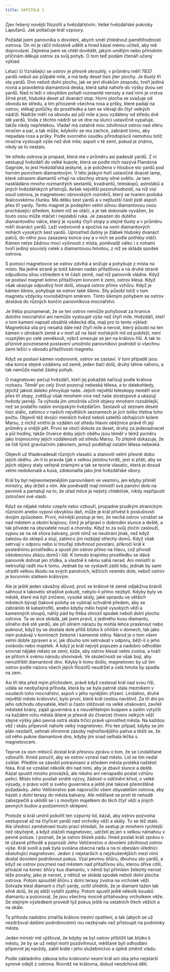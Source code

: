 ```yaml
---
title: KAPITOLA 3
---
```


Zjev řešený novější filozofií a hvězdářstvím. Velké hvězdářské pokroky Lapuťanů. Jak potlačuje král vzpoury.

Požádal jsem panovníka o dovolení, abych směl zhlédnout pamětihodnosti ostrova. On mi je ráčil milostivě udělit a hned kázal mému učiteli, aby mě doprovázel. Zejména jsem se chtěl dovědět, jakým umělým nebo přírodním příčinám děkuje ostrov za svůj pohyb. O tom teď podám čtenáři učený výklad.

Létací či Vznášející se ostrov je přesně okrouhlý, v průměru měří 7837 yardů neboli asi půlpáté míle, a má tedy deset tisíc jiter plochy. Je tlustý tři sta yardů. Dno neboli dolní plochu, jak se jeví divákům zespodu, tvoří jediná rovná a pravidelná diamantová deska, která sahá nahoře do výšky dvou set yardů. Nad ní leží v obvyklém pořadí rozmanité nerosty a nad nimi je vrstva žírné prsti, hluboká deset až dvanáct stop. Horní plocha se svažuje od obvodu ke středu, a tím přirozeně všechna rosa a pršky, které padají na ostrov, stékají potůčky do prostředka a tam se vlévají do čtyř velkých nádrží. Nádrže měří na obvodu asi půl míle a jsou vzdáleny od středu dvě stě yardů. Voda z těchto nádrží se ve dne na slunci ustavičně vypařuje, takže nikdy nepřetekou. Vladař má ostatně moc zdvihnout ostrov nad sféru mračen a par, a tak může, kdykoliv se mu zachce, zabránit tomu, aby nepadala rosa a pršky. Podle svorného úsudku přírodopisců nemohou totiž mračna vystoupit výše než dvě míle; aspoň v té zemi, pokud je známo, nikdy se to nestalo.

Ve středu ostrova je propast, která má v průměru asi padesát yardů. Z ní sestupují hvězdáři do velké kupole, která se podle nich nazývá Flandona Gagnole, to jest Hvězdářská jeskyně, a je položena v hloubce sto yardů pod horním povrchem diamantovým. V této jeskyni hoří ustavičně dvacet lamp, které odrazem diamantů vrhají na všechny strany silné světlo. Je tam naskládáno mnoho rozmanitých sextantů, kvadrantů, teleskopů, astrolábů a jiných hvězdářských přístrojů. Avšak největší pozoruhodností, na níž visí osud ostrova, je magnetovec obrovských rozměrů, který se tvarem podobá tkalcovskému člunku. Má délku šest yardů a v nejtlustší části jistě aspoň přes tři yardy. Tento magnet je podepřen velmi silnou diamantovou osou procházející středem, kolem níž se otáčí, a je tak dokonale vyvážen, že touto osou může otáčet i nejslabší ruka. Je zasazen do dutého diamantového válce, který je vysoký čtyři stopy a stejně tlustý a v průměru měří dvanáct yardů. Leží vodorovně a spočívá na osmi diamantových nohách vysokých šest yardů. Uprostřed dutiny je žlábek hluboký dvanáct palců, do něho jsou zasazeny konce osy a v nich se podle potřeby otáčí. Kámen nelze žádnou mocí vyšinouti z místa, poněvadž válec i s nohami tvoří jediný souvislý celek s diamantovou hmotou, z níž se skládá spodek ostrova.

S pomocí magnetovce se ostrov zdvíhá a snižuje a pohybuje z místa na místo. Na jedné straně je totiž kámen nadán přitažlivou a na druhé straně odpudivou silou vzhledem k té části země, nad níž panovník vládne. Když se postaví magnet kolmo přitažlivým koncem k zemi, ostrov klesá. Když však ukazuje odpudivý hrot dolů, stoupá ostrov přímo vzhůru. Když je kámen šikmo, pohybuje se ostrov také šikmo. Síly působí totiž v tom magnetu vždycky rovnoběžným směrem. Tímto šikmým pohybem se ostrov dostává do různých končin panovníkova mocnářství.

Je třeba poznamenat, že se ten ostrov nemůže pohybovat za hranice dolního mocnářství ani nemůže vystoupit výše než čtyři míle. Hvězdáři, kteří o tom kameni napsali obsáhlá vědecká díla, mají pro to tento výklad: Magnetická síla prý nesahá dále než čtyři míle a nerost, který působí na ten kámen v útrobách země a v moři až na šest mořských mil od pobřeží, není rozptýlen po celé zeměkouli, nýbrž omezuje se jen na královu říši. A tak to příznivé povznesené postavení umožnilo panovníkovi podrobit si všechnu zemi ležící v obvodu přitažlivosti magnetu.

Když se postaví kámen vodorovně, ostrov se zastaví. V tom případě jsou oba konce stejně vzdáleny od země, jeden tlačí dolů, druhý táhne nahoru, a tak nemůže nastat žádný pohyb.

O magnetovec pečují hvězdáři, kteří jej pokaždé nařizují podle králova rozkazu. Téměř po celý život pozorují nebeská tělesa, a to dalekohledy, jejichž jakost daleko převyšuje naše. Jejich největší teleskopy neměří sice přes tři stopy, zvětšují však mnohem více než naše stostopové a ukazují hvězdy jasněji. Ta výhoda jim umožnila učinit objevy mnohem rozsáhlejší, než se podařilo našim evropským hvězdářům. Sestavili už seznam deseti tisíc stálic, zatímco v našich největších seznamech je jich toliko třetina toho počtu. Objevili též dvojici menších hvězd neboli satelitů obíhajících kolem Marsu, z nichž vnitřní je vzdálen od středu hlavní oběžnice právě tři její průměry a vnější pět. První se otočí dokola za deset, druhý za jedenadvacet a půl hodiny, takže čtverce doby jejich oběhu jsou téměř v témž poměru jako trojmocniny jejich vzdálenosti od středu Marsu. To zřejmě dokazuje, že se řídí týmž gravitačním zákonem, jemuž podléhají ostatní tělesa nebeská.

Objevili už třiadevadesát různých vlasatic a stanovili velmi přesně dobu jejich oběhu. Je-li to pravda (jak s velkou jistotou tvrdí), jest si přáti, aby se jejich objevy staly veřejně známými a tak se teorie vlasatic, která je dosud velmi nedokonalá a kusá, zdokonalila jako jiné hvězdářské obory.

Král by byl nejneomezenějším panovníkem ve vesmíru, jen kdyby přiměl ministry, aby drželi s ním. Ale poněvadž mají ministři svá panství dole na pevnině a pamatují na to, že úřad milce je nejistý chlebíček, nikdy nepřipustí zotročení své vlasti.

Když se nějaké město vzepře nebo vzbouří, propadne prudkým stranickým různicím anebo vypoví obvyklou daň, může je král přivést k poslušnosti dvojím způsobem. První, mírnější postup je ten, že nechá ostrov vznášet se nad městem a okolní krajinou, čímž je připraví o dobrodiní slunce a deště, a tak přivede na obyvatele nouzi a choroby. Když to za svůj zločin zaslouží, sypou se na ně shora balvany, proti nimž se neubrání jinak, než když zalezou do sklepů a slují, zatímco jim rozbíjejí střechy domů. Když však setrvají v odporu nebo si troufají zdvihnout povstání, přikročí král k poslednímu prostředku a spustí jim ostrov přímo na hlavu, což přivodí všeobecnou zkázu domů i lidí. K tomuto krajnímu prostředku se dává panovník dohnat jen zřídka, a vlastně k němu sahá nerad. Ani ministři si netroufají radit mu k tomu. Jednak by se vystavili záští lidu, jednak by sami utrpěli velkou škodu na svých panstvích, ležících vesměs dole, neboť ostrov je korunním statkem královým.

Ale je ještě jeden závažný důvod, proč se králové té země odjakživa bránili sáhnout k takovéto strašlivé pokutě, nebylo-li přímo nezbytí. Kdyby byly ve městě, které má být zničeno, vysoké skály, jaké opravdu ve větších městech bývají (takové polohy se vybírají schválně předem, aby se zabránilo té katastrofě), anebo kdyby mělo hojně vysokých věží a kamenných sloupů, náhlý pád by třeba ohrozil spodek neboli dolní plochu ostrova. Ta se sice skládá, jak jsem pravil, z jediného kusu diamantu, silného dvě stě yardů, ale při silném nárazu by mohla lehce prasknout nebo puknout, když by se dostala dole příliš blízko k ohňům v domech, tak jako nám pukávají v komínech železné i kamenné stěny. Národ je o tom všem velmi dobře zpraven a ví, jak dlouho smí setrvávat v odporu, běží-li o jeho svobodu nebo majetek. A když je král nejvýš popuzen a nadobro odhodlán srovnat nějaké město se zemí, káže, aby ostrov klesal velmi zvolna, a tváří se přitom k svému národu shovívavě. Ve skutečnosti se však bojí, aby neroztříštil diamantové dno. Kdyby k tomu došlo, magnetovec by už ten ostrov podle názoru všech jejich filozofů neudržel a celá hmota by spadla na zem.

Asi tři léta před mým příchodem, právě když cestoval král nad svou říší, udála se neobyčejná příhoda, která by se byla patrně stala mezníkem v osudech toho mocnářství, aspoň v jeho nynějším zřízení. Lindalino, druhé největší město království, bylo první, které král cestou navštívil. Za tři dni po jeho odchodu obyvatelé, kteří si často stěžovali na velké utiskování, zavřeli městské brány, zajali guvernéra a s neuvěřitelným kvapem a úsilím vztyčili na každém rohu města (které je přesně do čtverce) čtvero velkých věží stejné výšky jako pevná ostrá skála trčící právě uprostřed města. Na každou věž i skálu připevnili nahoře velký magnetovec. Pro ten případ, kdyby se jim plán nezdařil, sehnali ohromné zásoby nejhořlavějšího paliva a těšili se, že od něho pukne diamantové dno, kdyby jim snad selhala léčka s magnetovcem.

Teprve za osm měsíců dostal král přesnou zprávu o tom, že se Lindaliňané vzbouřili. Ihned poručil, aby se ostrov vznesl nad město. Lid se tím nedal zviklat. Předtím se zásobil potravinami a středem města protéká naštěstí řeka. Král se vznášel několik dní nad nimi, aby je zbavil slunce a deště. Kázal spustit mnoho provázků, ale nikoho ani nenapadlo poslat vzhůru petici. Místo toho posílali smělé výzvy, žádosti o odčinění křivd, o velké výsady, o právo volit si svého guvernéra a ještě jiné takové přemrštěné požadavky. Jeho Veličenstvo pak naporučilo všem obyvatelům ostrova, aby házeli z dolní terasy do města balvany. Ale měšťané se proti té nehodě zabezpečili a uklidili se i s movitým majetkem do těch čtyř věží a jiných pevných budov a podzemních sklepení.

Protože si král umínil pokořit ten vzpurný lid, kázal, aby ostrov pozvolna sestupoval až na čtyřicet yardů nad vrcholky věží a skály. To se též stalo. Ale úředníci zaměstnaní touto prací shledali, že sestup je mnohem rychlejší než obyčejně, a když otáčeli magnetovec, udrželi jej jen s velkou námahou v pevné poloze. I poznali, že je ostrov blízek pádu. Hned poslali králi zprávu o té úžasné příhodě a poprosili Jeho Veličenstvo o dovolení zdvihnout ostrov výše. Král svolil a pak byla svolána obecná rada a na ni obesláni úředníci obsluhující magnetovec. Jeden z nejstarších a nejzkušenějších mezi nimi dostal dovolení podniknout pokus. Vzal pevnou šňůru, dlouhou sto yardů, a když se ostrov povznesl nad městem nad přitažlivou sílu, kterou dříve cítili, přivázal na konec šňůry kus diamantu, v němž byl přimíšen železitý nerost téže povahy, jako je nerost, z něhož se skládá spodek neboli dolní plocha ostrova. Potom spouštěl šňůru z dolní terasy zvolna na vrcholek věží. Sotvaže klesl diamant o čtyři yardy, ucítil úředník, že je diamant tažen tak silně dolů, že jej stěží vytáhl zpátky. Potom spustil ještě několik kousků diamantu a pozoroval, že jsou všechny mocně přitahovány vrcholkem věže. Se stejným výsledkem provedl týž pokus ještě na ostatních třech věžích a na skále.

Ta příhoda nadobro zmařila královo trestní opatření, a tak (abych se už nezdržoval dalšími podrobnostmi) mu nezbývalo než přistoupit na podmínky města.

Jeden ministr mě ujišťoval, že kdyby se byl ostrov přiblížil tak blízko k městu, že by se už nebyl mohl pozdvihnout, měšťané byli odhodláni připevnit jej navždy, zabít krále i jeho služebnictvo a úplně změnit vládu.

Podle základního zákona toho království nesmí král ani oba jeho nejstarší synové odejít z ostrova. Rovněž ne královna, dokud neodchová děti.
